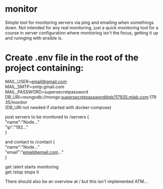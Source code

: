 # monitor
Simple tool for monitoring servers via ping and emailing when somethings down. Not intended for any real monitoring,
just a quick monitoring tool for a course in server configuration where monitoring isn't the focus, getting it up and runnging with
ansible is.

# Create .env file in the root of the project containing:

MAIL_USER=email@gmail.com  
MAIL_SMTP=smtp.gmail.com  
MAIL_PASSWORD=supersecretpassword  
DB_URI=mongodb://mongo:supersecretpassword@ds117935.mlab.com:17935/monitor  
(DB_URI not needed if started with docker-compose)

post servers to be monitored to /servers
{  
"name":"Node..."  
"ip":"192..."  
}

and contact to /contact
{  
"name":"Node..."  
"email":"email@email.com..."  
}


get /alert starts monitoring  
get /stop stops it 

There should also be an overview at / but this isn't implemented ATM...
